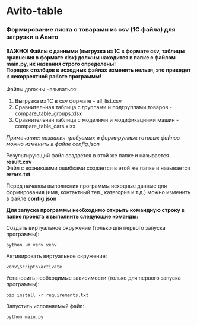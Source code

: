 # Avito-table


### <b>Формирование листа с товарами из csv (1С файла) для загрузки в Авито</b>

#### <b>ВАЖНО! Файлы с данными (выгрузка из 1С в формате csv, таблицы сравнения в формате xlsx) должны находится в папке с файлом main.py, их названия строго определены! <br>Порядок столбцов в исходных файлах изменять нельзя, это приведет к некорректной работе программы!</b>

Файлы должны называться:
1. Выгрузка из 1С в сsv формате - all_list.csv
2. Сравнительная таблица с группами и подгруппами товаров - compare_table_groups.xlsx
3. Сравнительная таблица с моделями и модификациями машин - compare_table_cars.xlsx

<i>Примечание: названия требуемых и формируемых готовых файлов можно изменить в файле config.json</i>  

Результирующий файл создается в этой же папке и называется <b>result.csv</b><br>
Файл с возникшими ошибками создается в этой же папке и называется <b>errors.txt</b>

Перед началом выполнения программы исходные данные для формирования (имя, контактный тел., категория и т.д.) можно изменить в файле <b>config.json</b> 

<b>Для запуска программы необходимо открыть командную строку в папке проекта и выполнить следующие команды:</b>

Создать виртуальное окружение (только для первого запуска программы):
```
python -m venv venv
```

Активировать виртуальное окружение:
```
venv\Scripts\activate
```

Установить необходимые зависимости (только для первого запуска программы):
```
pip install -r requirements.txt
```

Запустить исполняемый файл:
```
python main.py
```




